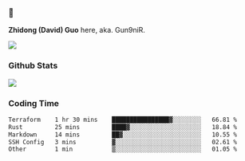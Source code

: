 ### 👋 

**Zhidong (David) Guo** here, aka. Gun9niR.

![](https://komarev.com/ghpvc/?username=Gun9niR&label=Total+Views)

### Github Stats

<img src="https://github-readme-stats.vercel.app/api?username=Gun9niR&count_private=true&show_icons=true&theme=vue-dark&hide_title=true">

### Coding Time

<!--START_SECTION:waka-->

```txt
Terraform    1 hr 30 mins    ████████████████▓░░░░░░░░   66.81 %
Rust         25 mins         ████▓░░░░░░░░░░░░░░░░░░░░   18.84 %
Markdown     14 mins         ██▓░░░░░░░░░░░░░░░░░░░░░░   10.55 %
SSH Config   3 mins          ▓░░░░░░░░░░░░░░░░░░░░░░░░   02.61 %
Other        1 min           ▒░░░░░░░░░░░░░░░░░░░░░░░░   01.05 %
```

<!--END_SECTION:waka-->

